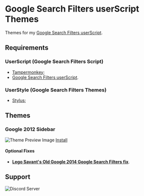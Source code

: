 # Google Search Filters userScript Themes
Themes for my [Google Search Filters userScript](https://github.com/brunobits/Google-Search-Filters-userScript).

## Requirements
### UserScript (Google Search Filters Script)
- [Tampermonkey](https://www.tampermonkey.net/);
- [Google Search Filters userScript](https://github.com/brunobits/Google-Search-Filters-userScript/raw/main/old-google-search-filters-restored.user.js).

### UserStyle (Google Search Filters Themes)
- [Stylus](https://github.com/openstyles/stylus#releases);

## Themes
### Google 2012 Sidebar
![Theme Preview Image](https://raw.githubusercontent.com/brunobits/Google-Search-Filters-userScript-Themes/main/2012-sidebar/preview.png)
[Install](https://github.com/brunobits/Google-Search-Filters-userScript-Themes/blob/main/2012-sidebar/optional-fixes/legosavant-old-google-2014.user.css)
#### Optional Fixes
- [**Lego Savant's Old Google 2014 Google Search Filters fix**](https://github.com/brunobits/Google-Search-Filters-userScript-Themes/raw/main/2012-sidebar/optional-fixes/legosavant-old-google-2014.user.css).

## Support
![Discord Server](https://discordapp.com/api/guilds/1140065636857421945/widget.png?style=shield)